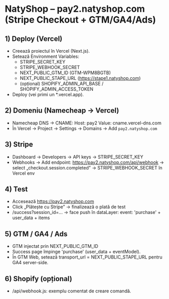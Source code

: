 # NatyShop – pay2.natyshop.com (Stripe Checkout + GTM/GA4/Ads)

## 1) Deploy (Vercel)
- Creează proiectul în Vercel (Next.js).
- Setează Environment Variables:
  - STRIPE_SECRET_KEY
  - STRIPE_WEBHOOK_SECRET
  - NEXT_PUBLIC_GTM_ID (GTM-WPM8BGTB)
  - NEXT_PUBLIC_STAPE_URL (https://stape1.natyshop.com)
  - (opțional) SHOPIFY_ADMIN_API_BASE / SHOPIFY_ADMIN_ACCESS_TOKEN
- Deploy (vei primi un *.vercel.app).

## 2) Domeniu (Namecheap → Vercel)
- Namecheap DNS → CNAME:
  Host: pay2
  Value: cname.vercel-dns.com
- În Vercel → Project → Settings → Domains → Add `pay2.natyshop.com`

## 3) Stripe
- Dashboard → Developers → API keys → STRIPE_SECRET_KEY
- Webhooks → Add endpoint: https://pay2.natyshop.com/api/webhook
  → select „checkout.session.completed”
  → STRIPE_WEBHOOK_SECRET în Vercel env

## 4) Test
- Accesează https://pay2.natyshop.com
- Click „Plătește cu Stripe” → finalizează o plată de test
- /success?session_id=... → face push în dataLayer:
  event: 'purchase' + user_data + items

## 5) GTM / GA4 / Ads
- GTM injectat prin NEXT_PUBLIC_GTM_ID
- Success page împinge 'purchase' (user_data + eventModel).
- În GTM Web, setează transport_url = NEXT_PUBLIC_STAPE_URL pentru GA4 server-side.

## 6) Shopify (opțional)
- /api/webhook.js: exemplu comentat de creare comandă.